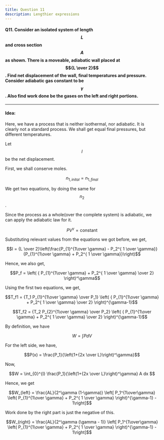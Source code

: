 ```yaml
---
title: Question 11
description: Lengthier expressions
---
```


<script src="https://cdn.mathjax.org/mathjax/latest/MathJax.js?config=TeX-AMS-MML_HTMLorMML" type="text/javascript"></script>

#### Q11. Consider an isolated system of length $$L$$ and cross section $$A$$ as shown. There is a moveable, adiabatic wall placed at $${L \over 2}$$. Find net displacement of the wall, final temperatures and pressure. Consider adiabatic gas constant to be $$\gamma$$. Also find work done be the gases on the left and right portions.

----
#### Idea:

Here, we have a process that is neither isothermal, nor adiabatic. It  is clearly not a standard process. We shall get equal final pressures, but different temperatures.

Let $$l$$ be the net displacement.

First, we shall conserve moles. 

$$n_{1,inital} = n_{1,final}$$

We get two equations, by doing the same for $$n_2$$.

Since the process as a whole(over the complete system) is adiabatic, we can apply the adiabatic law for it.

$$PV^\gamma = \text{constant}$$

Substituting relevant values from  the equations we got before, we get, 

$$l = {L \over 2}\left(\frac{P_{1}^{1\over \gamma} - P_2^{ 1 \over \gamma}}{P_{1}^{1\over \gamma} + P_2^{ 1 \over \gamma}}\right)$$

Hence, we also get,

$$P_f = \left( { P_{1}^{1\over \gamma} + P_2^{ 1 \over \gamma} \over 2} \right)^\gamma$$

Using the first two equations, we get,

$$T_f1 = {T_1 P_{1}^{1\over \gamma} \over P_1}  \left( { P_{1}^{1\over \gamma} + P_2^{ 1 \over \gamma} \over 2} \right)^{\gamma-1}$$

$$T_f2 = {T_2 P_{2}^{1\over \gamma} \over P_2}  \left( { P_{1}^{1\over \gamma} + P_2^{ 1 \over \gamma} \over 2} \right)^{\gamma-1}$$

By definition, we have

$$W = \int P dV$$

For the left side, we have,

$$P(x) = \frac{P_1}{\left(1+{2x \over L}\right)^\gamma}$$

Now,

$$W = \int_{0}^{l} \frac{P_1}{\left(1+{2x \over L}\right)^\gamma} A dx $$

Hence, we get

$$W_{left} = \frac{AL}{2^\gamma (1-\gamma)} \left[ P_1^{1\over\gamma} \left( P_{1}^{1\over \gamma} + P_2^{ 1 \over \gamma} \right)^{\gamma-1} - 1\right]$$

Work done by the right part is just the negative of this.

$$W_{right} = \frac{AL}{2^\gamma (\gamma - 1)} \left[ P_1^{1\over\gamma} \left( P_{1}^{1\over \gamma} + P_2^{ 1 \over \gamma} \right)^{\gamma-1} - 1\right]$$
